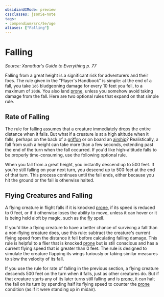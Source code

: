 ```yaml
---
obsidianUIMode: preview
cssclasses: json5e-note
tags:
- compendium/src/5e/xge
aliases: ["Falling"]
---
```

# Falling
*Source: Xanathar's Guide to Everything p. 77* 

Falling from a great height is a significant risk for adventurers and their foes. The rule given in the "Player's Handbook" is simple: at the end of a fall, you take `1d6` bludgeoning damage for every 10 feet you fell, to a maximum of `20d6`. You also land [prone](rules/conditions.md#prone), unless you somehow avoid taking damage from the fall. Here are two optional rules that expand on that simple rule.

## Rate of Falling

The rule for falling assumes that a creature immediately drops the entire distance when it falls. But what if a creature is at a high altitude when it falls, perhaps on the back of a [griffon](compendium/bestiary/monstrosity/griffon.md) or on board an [airship](compendium/items/airship.md)? Realistically, a fall from such a height can take more than a few seconds, extending past the end of the turn when the fall occurred. If you'd like high-altitude falls to be properly time-consuming, use the following optional rule.

When you fall from a great height, you instantly descend up to 500 feet. If you're still falling on your next turn, you descend up to 500 feet at the end of that turn. This process continues until the fall ends, either because you hit the ground or the fall is otherwise halted.

## Flying Creatures and Falling

A flying creature in flight falls if it is knocked [prone](rules/conditions.md#prone), if its speed is reduced to 0 feet, or if it otherwise loses the ability to move, unless it can hover or it is being held aloft by magic, such as the [fly](compendium/spells/fly.md) spell.

If you'd like a flying creature to have a better chance of surviving a fall than a non-flying creature does, use this rule: subtract the creature's current flying speed from the distance it fell before calculating falling damage. This rule is helpful to a flier that is knocked [prone](rules/conditions.md#prone) but is still conscious and has a current flying speed that is greater than 0 feet. The rule is designed to simulate the creature flapping its wings furiously or taking similar measures to slow the velocity of its fall.

If you use the rule for rate of falling in the previous section, a flying creature descends 500 feet on the turn when it falls, just as other creatures do. But if that creature starts any of its later turns still falling and is [prone](rules/conditions.md#prone), it can halt the fall on its turn by spending half its flying speed to counter the [prone](rules/conditions.md#prone) condition (as if it were standing up in midair).